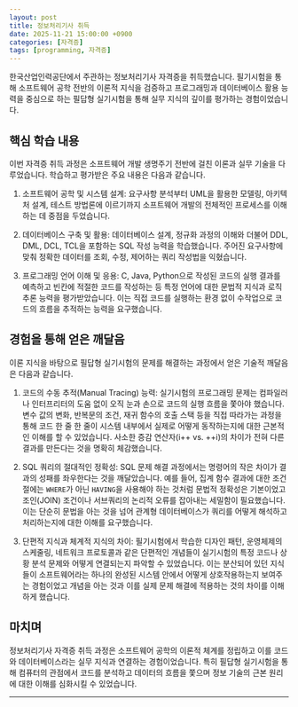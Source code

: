 ```yaml
---
layout: post
title: 정보처리기사 취득
date: 2025-11-21 15:00:00 +0900
categories: [자격증]
tags: [programming, 자격증]
---
```

한국산업인력공단에서 주관하는 정보처리기사 자격증을 취득했습니다. 필기시험을 통해 소프트웨어 공학 전반의 이론적 지식을 검증하고 프로그래밍과 데이터베이스 활용 능력을 중심으로 하는 필답형 실기시험을 통해 실무 지식의 깊이를 평가하는 경험이었습니다.

## 핵심 학습 내용

이번 자격증 취득 과정은 소프트웨어 개발 생명주기 전반에 걸친 이론과 실무 기술을 다루었습니다. 학습하고 평가받은 주요 내용은 다음과 같습니다.

1.  소프트웨어 공학 및 시스템 설계: 요구사항 분석부터 UML을 활용한 모델링, 아키텍처 설계, 테스트 방법론에 이르기까지 소프트웨어 개발의 전체적인 프로세스를 이해하는 데 중점을 두었습니다.

2.  데이터베이스 구축 및 활용: 데이터베이스 설계, 정규화 과정의 이해와 더불어 DDL, DML, DCL, TCL을 포함하는 SQL 작성 능력을 학습했습니다. 주어진 요구사항에 맞춰 정확한 데이터를 조회, 수정, 제어하는 쿼리 작성법을 익혔습니다.

3.  프로그래밍 언어 이해 및 응용: C, Java, Python으로 작성된 코드의 실행 결과를 예측하고 빈칸에 적절한 코드를 작성하는 등 특정 언어에 대한 문법적 지식과 로직 추론 능력을 평가받았습니다. 이는 직접 코드를 실행하는 환경 없이 수작업으로 코드의 흐름을 추적하는 능력을 요구했습니다.

## 경험을 통해 얻은 깨달음

이론 지식을 바탕으로 필답형 실기시험의 문제를 해결하는 과정에서 얻은 기술적 깨달음은 다음과 같습니다.

1.  코드의 수동 추적(Manual Tracing) 능력: 실기시험의 프로그래밍 문제는 컴파일러나 인터프리터의 도움 없이 오직 눈과 손으로 코드의 실행 흐름을 쫓아야 했습니다. 변수 값의 변화, 반복문의 조건, 재귀 함수의 호출 스택 등을 직접 따라가는 과정을 통해 코드 한 줄 한 줄이 시스템 내부에서 실제로 어떻게 동작하는지에 대한 근본적인 이해를 할 수 있었습니다. 사소한 증감 연산자(i++ vs. ++i)의 차이가 전혀 다른 결과를 만든다는 것을 명확히 체감했습니다.

2.  SQL 쿼리의 절대적인 정확성: SQL 문제 해결 과정에서는 명령어의 작은 차이가 결과의 성패를 좌우한다는 것을 깨달았습니다. 예를 들어, 집계 함수 결과에 대한 조건절에는 `WHERE`가 아닌 `HAVING`을 사용해야 하는 것처럼 문법적 정확성은 기본이었고 조인(JOIN) 조건이나 서브쿼리의 논리적 오류를 잡아내는 세밀함이 필요했습니다. 이는 단순히 문법을 아는 것을 넘어 관계형 데이터베이스가 쿼리를 어떻게 해석하고 처리하는지에 대한 이해를 요구했습니다.

3.  단편적 지식과 체계적 지식의 차이: 필기시험에서 학습한 디자인 패턴, 운영체제의 스케줄링, 네트워크 프로토콜과 같은 단편적인 개념들이 실기시험의 특정 코드나 상황 분석 문제와 어떻게 연결되는지 파악할 수 있었습니다. 이는 분산되어 있던 지식들이 소프트웨어라는 하나의 완성된 시스템 안에서 어떻게 상호작용하는지 보여주는 경험이었고 개념을 아는 것과 이를 실제 문제 해결에 적용하는 것의 차이를 이해하게 했습니다.

## 마치며

정보처리기사 자격증 취득 과정은 소프트웨어 공학의 이론적 체계를 정립하고 이를 코드와 데이터베이스라는 실무 지식과 연결하는 경험이었습니다. 특히 필답형 실기시험을 통해 컴퓨터의 관점에서 코드를 분석하고 데이터의 흐름을 쫓으며 정보 기술의 근본 원리에 대한 이해를 심화시킬 수 있었습니다.

<hr class="short-rule">
